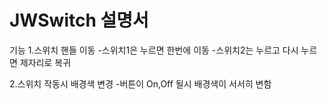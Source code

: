 # JWSwitch 설명서

기능
1.스위치 핸들 이동
-스위치1은 누르면 한번에 이동
-스위치2는 누르고 다시 누르면 제자리로 복귀

2.스위치 작동시 배경색 변경
-버튼이 On,Off 될시 배경색이 서서히 변함
